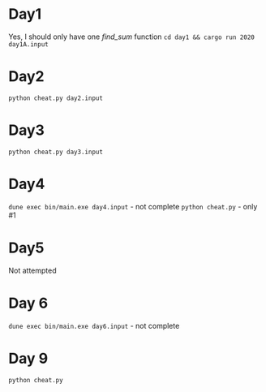# Day1
Yes, I should only have one *find_sum* function
`cd day1 && cargo run 2020 day1A.input`
# Day2
`python cheat.py day2.input`
# Day3
`python cheat.py day3.input`
# Day4
`dune exec bin/main.exe day4.input` - not complete
`python cheat.py` - only #1
# Day5
Not attempted
# Day 6
`dune exec bin/main.exe day6.input` - not complete
# Day 9
`python cheat.py`